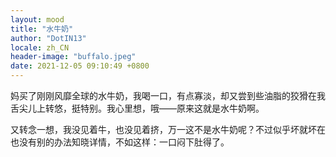 ```yaml
---
layout: mood
title: "水牛奶"
author: "DotIN13"
locale: zh_CN
header-image: "buffalo.jpeg"
date: 2021-12-05 09:10:49 +0800
---
```


妈买了刚刚风靡全球的水牛奶，我喝一口，有点寡淡，却又尝到些油脂的狡猾在我舌尖儿上转悠，挺特别。我心里想，哦——原来这就是水牛奶啊。

又转念一想，我没见着牛，也没见着挤，万一这不是水牛奶呢？不过似乎坏就坏在也没有别的办法知晓详情，不如这样：一口闷下肚得了。
